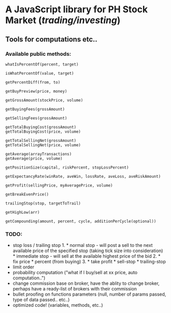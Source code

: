 # A JavaScript library for PH Stock Market (_trading/investing_)
## Tools for computations etc..

### Available public methods: 

    whatIsPercentOf(percent, target)

    isWhatPercentOf(value, target)

    getPercentDiff(from, to)

    getBuyPreview(price, money)

    getGrossAmount(stockPrice, volume)

    getBuyingFees(grossAmount)

    getSellingFees(grossAmount)
    
    getTotalBuyingCost(grossAmount)
    getTotalBuyingCost(price, volume)
    
    getTotalSellingNet(grossAmount)
    getTotalSellingNet(price, volume)
    
    getAverage(arrayTransactions)
    getAverage(price, volume)
    
    getPositionSize(capital, riskPercent, stopLossPercent)
    
    getExpectancyRate(winRate, aveWin, lossRate, aveLoss, aveRiskAmount)
    
    getProfit(sellingPrice, myAveragePrice, volume)
    
    getBreakEvenPrice()
    
    trailingStop(stop, targetToTrail)
    
    getHighLow(arr)
    
    getCompounding(amount, percent, cycle, additionPerCycle(optional))
    
    
### TODO:

* stop loss / trailing stop
    1. 
        * normal stop - will post a sell to the next available price of the specified stop (taking tick size into consideration)
        * immediate stop - will sell at the available highest price of the bid
    2. 
        * fix price
        * percent (from buying)
    3. 
        * take profit
        * sell-stop
        * trailing-stop
* limit order
* probability computation ("what if I buy/sell at xx price, auto computation..")
* change commission base on broker, have the ablity to change broker, perhaps have a ready-list of brokers with their commission
* bullet proofing on functions parameters (null, number of params passed, type of data passed.. etc..)
* optimized code! (variables, methods, etc..)
